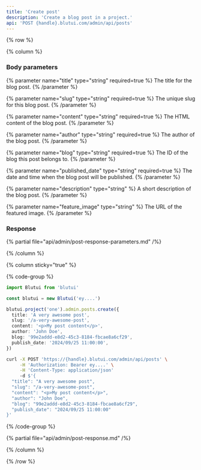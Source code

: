 ```yaml
---
title: 'Create post'
description: 'Create a blog post in a project.'
api: 'POST {handle}.blutui.com/admin/api/posts'
---
```


{% row %}

{% column %}
### Body parameters

{% parameter name="title" type="string" required=true %}
The title for the blog post.
{% /parameter %}

{% parameter name="slug" type="string" required=true %}
The unique slug for this blog post.
{% /parameter %}

{% parameter name="content" type="string" required=true %}
The HTML content of the blog post.
{% /parameter %}

{% parameter name="author" type="string" required=true %}
The author of the blog post.
{% /parameter %}

{% parameter name="blog" type="string" required=true %}
The ID of the blog this post belongs to.
{% /parameter %}

{% parameter name="published_date" type="string" required=true %}
The date and time when the blog post will be published.
{% /parameter %}

{% parameter name="description" type="string" %}
A short description of the blog post.
{% /parameter %}

{% parameter name="feature_image" type="string" %}
The URL of the featured image.
{% /parameter %}

### Response

{% partial file="api/admin/post-response-parameters.md" /%}

{% /column %}

{% column sticky="true" %}

{% code-group %}

```ts {% process=false filename="Node.js" %}
import Blutui from 'blutui'

const blutui = new Blutui('ey....')

blutui.project('one').admin.posts.create({
  title: 'A very awesome post',
  slug: '/a-very-awesome-post',
  content: '<p>My post content</p>',
  author: 'John Doe',
  blog: '99e2addd-e8d2-45c3-8184-fbcae8a6cf29',
  publish_date: '2024/09/25 11:00:00',
})
```

```bash {% process=false filename="cURL" %}
curl -X POST 'https://{handle}.blutui.com/admin/api/posts' \
     -H 'Authorization: Bearer ey....' \
     -H 'Content-Type: application/json'
     -d $'{
  "title": "A very awesome post",
  "slug": "/a-very-awesome-post",
  "content": "<p>My post content</p>",
  "author": "John Doe",
  "blog": "99e2addd-e8d2-45c3-8184-fbcae8a6cf29",
  "publish_date": "2024/09/25 11:00:00"
}'
```

{% /code-group %}

{% partial file="api/admin/post-response.md" /%}

{% /column %}

{% /row %}

